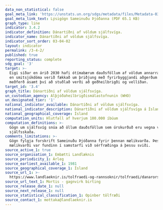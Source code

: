 ```yaml
---
data_non_statistical: false
goal_meta_link: 'https://unstats.un.org/sdgs/metadata/files/Metadata-03-04-02.pdf'
goal_meta_link_text: Lýsigögn Sameinuðu Þjóðanna (PDF 65.1 KB)
graph_type: line
indicator: 3.4.2
indicator_definition: Dánartíðni af völdum sjálfsvíga.
indicator_name: Dánartíðni af völdum sjálfsvíga.
indicator_sort_order: 03-04-02
layout: indicator
permalink: /3-4-2/
published: true
reporting_status: complete
sdg_goal: '3'
target: >-
  Eigi síðar en árið 2030 hafi ótímabærum dauðsföllum af völdum annarra sjúkdóma
  en smitsjúkdóma verið fækkað um þriðjung með fyrirbyggjandi aðgerðum og
  meðferð ásamt því að stuðlað verði að geðheilbrigði og vellíðan.
target_id: '3.4'
graph_title: Dánartíðni af völdum sjálfsvíga.
un_custodian_agency: Alþjóðaheilbrigðismálastofnunin (WHO)
un_designated_tier: '1'
national_indicator_available: Dánartíðni af völdum sjálfsvíga.
national_indicator_description: Dánartíðni af völdum sjálfsvíga á Íslandi.
national_geographical_coverage: Ísland
computation_units: Hlutfall af hverjum 100.000 íbúum
computation_definitions: >-
  Gögn um sjálfsvíg snúa að öllum dauðsföllum sem úrskurðuð eru vegna vísvitandi
  sjálfsskaða.
comments_limitations: >-
  Gögn fylgja forskrift Sameinuðu Þjóðanna fyrir þennan mælikvarða. Þessi
  mælikvarði var fundinn í samstarfi við sérfræðinga á þessu sviði.
source_active_1: true
source_organisation_1: Embætti Landlæknis
source_periodicity_1: Árleg
source_earliest_available_1: 1981
source_geographical_coverage_1: Ísland
source_url_1: >-
  https://www.landlaeknir.is/tolfraedi-og-rannsoknir/tolfraedi/danarorsakir/mortis/
source_url_text_1: Mortis - gagnvirk birting
source_release_date_1: null
source_next_release_1: null
source_statistical_classification_1: Opinber tölfræði
source_contact_1: mottaka@landlaeknir.is
---
```

